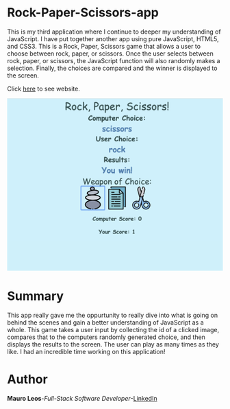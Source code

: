 # Rock-Paper-Scissors-app
This is my third application where I continue to deeper my understanding of JavaScript. I have put together another app using pure JavaScript, HTML5, and CSS3. This is a Rock, Paper, Scissors game that allows a user to choose between rock, paper, or scissors. Once the user selects between rock, paper, or scissors, the JavaScript function will also randomly makes a selection. Finally, the choices are compared and the winner is displayed to the screen.

Click <a href="https://mauroleos.github.io/Rock-Paper-Scissors-app//">here</a> to see website.

<img src="images/rock-paper-scissors.png" alt="image">

# Summary
This app really gave me the oppurtunity to really dive into what is going on behind the scenes and gain a better understanding of JavaScript as a whole. This game takes a user input by collecting the id of a clicked image, compares that to the computers randomly generated choice, and then displays the results to the screen. The user can play as many times as they like. I had an incredible time working on this application!

# Author
<strong>Mauro Leos</strong>-<i>Full-Stack Software Developer</i>-<a href="https://www.linkedin.com/in/mauro-leos-b4103a11b/">LinkedIn</a>
